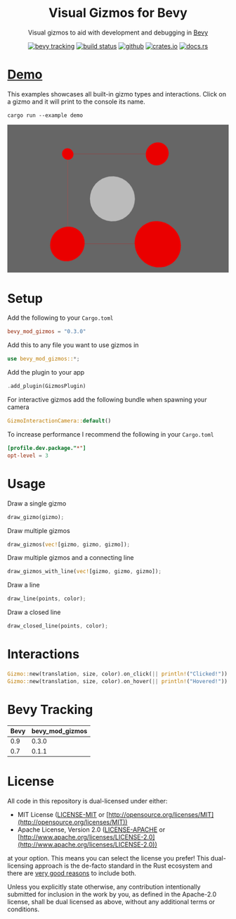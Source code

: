 <div align="center">

# Visual Gizmos for Bevy

Visual gizmos to aid with development and debugging in [Bevy](https://bevyengine.org/)

[<img alt="bevy tracking" src="https://img.shields.io/badge/Bevy%20tracking-released%20version-lightblue?style=for-the-badge" height="24">](https://github.com/bevyengine/bevy/blob/main/docs/plugins_guidelines.md#main-branch-tracking)
[<img alt="build status" src="https://img.shields.io/github/actions/workflow/status/LiamGallagher737/bevy_mod_gizmos/rust.yml?branch=main&style=for-the-badge" height="24">](https://github.com/LiamGallagher737/bevy_mod_gizmos/actions)
[<img alt="github" src="https://img.shields.io/badge/github-bevy__mod__gizmos-8da0cb?style=for-the-badge&labelColor=555555&logo=github" height="24">](https://github.com/LiamGallagher737/bevy_mod_gizmos)
[<img alt="crates.io" src="https://img.shields.io/crates/v/bevy_mod_gizmos.svg?style=for-the-badge&color=fc8d62&logo=rust" height="24">](https://crates.io/crates/bevy_mod_gizmos)
[<img alt="docs.rs" src="https://img.shields.io/badge/docs.rs-bevy__mod__gizmos-66c2a5?style=for-the-badge&labelColor=555555&logo=docs.rs" height="24">](https://docs.rs/bevy_mod_gizmos)

</div>



# [Demo](examples/demo.rs)

This examples showcases all built-in gizmo types and interactions. Click on a gizmo and it will print to the console its name.

```
cargo run --example demo 
```

<!-- ![Demo Example Screenshot](examples/images/DemoScreenshot.png) -->
<div align="center">
    <img src="examples/images/DemoScreenshot.png" alt="Demo Example Screenshot" width="600" />
</div>



# Setup

Add the following to your `Cargo.toml`
```toml
bevy_mod_gizmos = "0.3.0"
```

Add this to any file you want to use gizmos in
```rs
use bevy_mod_gizmos::*;
```

Add the plugin to your app
```rs
.add_plugin(GizmosPlugin)
```

For interactive gizmos add the following bundle when spawning your camera
```rs
GizmoInteractionCamera::default()
```

To increase performance I recommend the following in your `Cargo.toml`
```toml
[profile.dev.package."*"]
opt-level = 3
```



# Usage

Draw a single gizmo
```rs
draw_gizmo(gizmo);
```

Draw multiple gizmos
```rs
draw_gizmos(vec![gizmo, gizmo, gizmo]);
```

Draw multiple gizmos and a connecting line
```rs
draw_gizmos_with_line(vec![gizmo, gizmo, gizmo]);
```

Draw a line
```rs
draw_line(points, color);
```

Draw a closed line
```rs
draw_closed_line(points, color);
```



# Interactions

```rs
Gizmo::new(translation, size, color).on_click(|| println!("Clicked!"))
Gizmo::new(translation, size, color).on_hover(|| println!("Hovered!"))
```



# Bevy Tracking

|Bevy|bevy_mod_gizmos|
|---|---|
|0.9|0.3.0|
|0.7|0.1.1|



# License

All code in this repository is dual-licensed under either:

* MIT License ([LICENSE-MIT](LICENSE-MIT) or [http://opensource.org/licenses/MIT](http://opensource.org/licenses/MIT))
* Apache License, Version 2.0 ([LICENSE-APACHE](LICENSE-APACHE) or [http://www.apache.org/licenses/LICENSE-2.0](http://www.apache.org/licenses/LICENSE-2.0))

at your option. This means you can select the license you prefer! This dual-licensing approach is the de-facto standard in the Rust ecosystem and there are [very good reasons](https://github.com/bevyengine/bevy/issues/2373) to include both.

Unless you explicitly state otherwise, any contribution intentionally submitted for inclusion in the work by you, as defined in the Apache-2.0 license, shall be dual licensed as above, without any additional terms or conditions.
